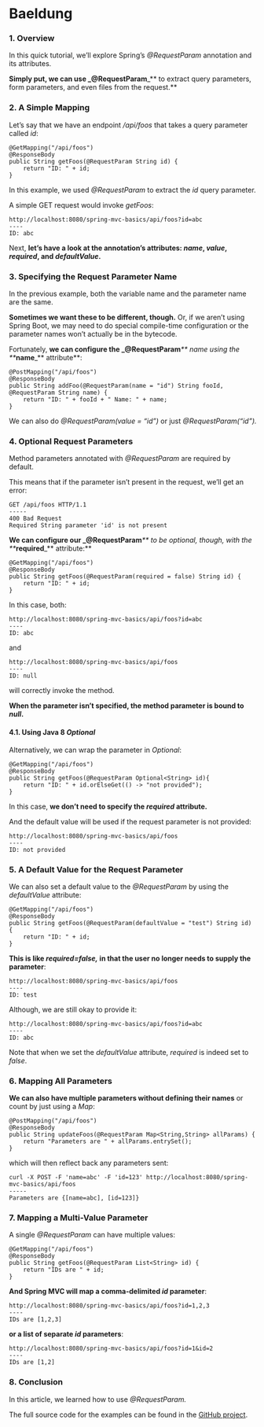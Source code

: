 # Baeldung

### **1. Overview** <a href="#bd-overview" id="bd-overview"></a>

In this quick tutorial, we’ll explore Spring’s _@RequestParam_ annotation and its attributes.

**Simply put, we can use **_**@RequestParam**_** to extract query parameters, form parameters, and even files from the request.**

### **2. A Simple Mapping** <a href="#bd-a-simple-mapping" id="bd-a-simple-mapping"></a>

Let’s say that we have an endpoint _/api/foos_ that takes a query parameter called _id_:

```
@GetMapping("/api/foos")
@ResponseBody
public String getFoos(@RequestParam String id) {
    return "ID: " + id;
}
```

In this example, we used _@RequestParam_ to extract the _id_ query parameter.

A simple GET request would invoke _getFoos_:

```
http://localhost:8080/spring-mvc-basics/api/foos?id=abc
----
ID: abc
```

Next, **let’s have a look at the annotation’s attributes: **_**name**_**, **_**value**_**, **_**required**_**, and **_**defaultValue**_**.**

### **3. Specifying the Request Parameter Name** <a href="#bd-specifying-the-request-parameter-name" id="bd-specifying-the-request-parameter-name"></a>

In the previous example, both the variable name and the parameter name are the same.

**Sometimes we want these to be different, though.** Or, if we aren’t using Spring Boot, we may need to do special compile-time configuration or the parameter names won’t actually be in the bytecode.

Fortunately, **we can configure the **_**@RequestParam**_** name using the **_**name**_** attribute**:

```
@PostMapping("/api/foos")
@ResponseBody
public String addFoo(@RequestParam(name = "id") String fooId, @RequestParam String name) { 
    return "ID: " + fooId + " Name: " + name;
}
```

We can also do _@RequestParam(value = “id”)_ or just _@RequestParam(“id”)._

### **4. Optional Request Parameters** <a href="#bd-optional-request-parameters" id="bd-optional-request-parameters"></a>

Method parameters annotated with _@RequestParam_ are required by default.

This means that if the parameter isn’t present in the request, we’ll get an error:

```
GET /api/foos HTTP/1.1
-----
400 Bad Request
Required String parameter 'id' is not present
```

**We can configure our **_**@RequestParam**_** to be optional, though, with the **_**required**_** attribute:**

```
@GetMapping("/api/foos")
@ResponseBody
public String getFoos(@RequestParam(required = false) String id) { 
    return "ID: " + id;
}
```

In this case, both:

```
http://localhost:8080/spring-mvc-basics/api/foos?id=abc
----
ID: abc
```

and

```
http://localhost:8080/spring-mvc-basics/api/foos
----
ID: null
```

will correctly invoke the method.

**When the parameter isn’t specified, the method parameter is bound to **_**null**_**.**

#### 4.1. Using Java 8 _Optional_ <a href="#bd-1-using-java-8-optional" id="bd-1-using-java-8-optional"></a>

Alternatively, we can wrap the parameter in _Optional_:

```
@GetMapping("/api/foos")
@ResponseBody
public String getFoos(@RequestParam Optional<String> id){
    return "ID: " + id.orElseGet(() -> "not provided");
}
```

In this case, **we don’t need to specify the **_**required**_** attribute.**

And the default value will be used if the request parameter is not provided:

```
http://localhost:8080/spring-mvc-basics/api/foos 
---- 
ID: not provided
```

### **5. A Default Value for the Request Parameter** <a href="#bd-a-default-value-for-the-request-parameter" id="bd-a-default-value-for-the-request-parameter"></a>

We can also set a default value to the _@RequestParam_ by using the _defaultValue_ attribute:

```
@GetMapping("/api/foos")
@ResponseBody
public String getFoos(@RequestParam(defaultValue = "test") String id) {
    return "ID: " + id;
}
```

**This is like **_**required=false,**_** in that the user no longer needs to supply the parameter**:

```
http://localhost:8080/spring-mvc-basics/api/foos
----
ID: test
```

Although, we are still okay to provide it:

```
http://localhost:8080/spring-mvc-basics/api/foos?id=abc
----
ID: abc
```

Note that when we set the _defaultValue_ attribute, _required_ is indeed set to _false_.

### **6. Mapping All Parameters** <a href="#bd-mapping-all-parameters" id="bd-mapping-all-parameters"></a>

**We can also have multiple parameters without defining their names** or count by just using a _Map_:

```
@PostMapping("/api/foos")
@ResponseBody
public String updateFoos(@RequestParam Map<String,String> allParams) {
    return "Parameters are " + allParams.entrySet();
}
```

which will then reflect back any parameters sent:

```
curl -X POST -F 'name=abc' -F 'id=123' http://localhost:8080/spring-mvc-basics/api/foos
-----
Parameters are {[name=abc], [id=123]}
```

### **7. Mapping a Multi-Value Parameter** <a href="#bd-mapping-a-multi-value-parameter" id="bd-mapping-a-multi-value-parameter"></a>

A single _@RequestParam_ can have multiple values:

```
@GetMapping("/api/foos")
@ResponseBody
public String getFoos(@RequestParam List<String> id) {
    return "IDs are " + id;
}
```

**And Spring MVC will map a comma-delimited **_**id**_** parameter**:

```
http://localhost:8080/spring-mvc-basics/api/foos?id=1,2,3
----
IDs are [1,2,3]
```

**or a list of separate **_**id**_** parameters**:

```
http://localhost:8080/spring-mvc-basics/api/foos?id=1&id=2
----
IDs are [1,2]
```

### **8. Conclusion** <a href="#bd-conclusion" id="bd-conclusion"></a>

In this article, we learned how to use _@RequestParam._

The full source code for the examples can be found in the [GitHub project](https://github.com/eugenp/tutorials/tree/master/spring-web-modules/spring-mvc-basics-5).
